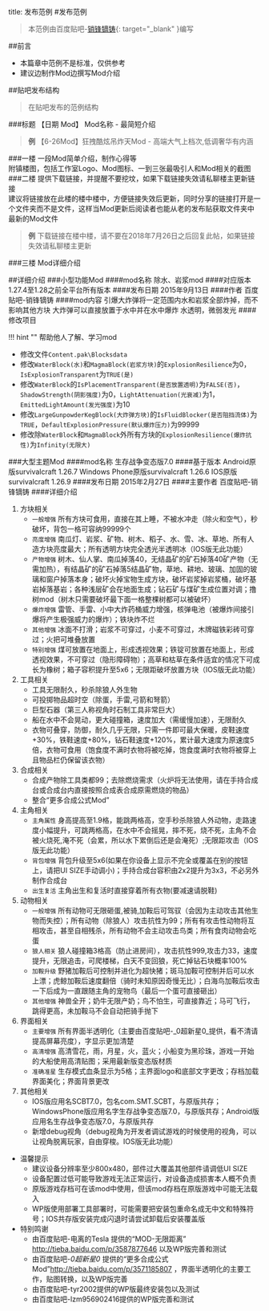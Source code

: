 title: 发布范例
#发布范例

>本范例由百度贴吧-[销锋镝铸](http://tieba.baidu.com/home/main/?un=销锋镝铸){: target="\_blank" }编写

##前言

* 本篇章中范例不是标准，仅供参考
* 建议边制作Mod边撰写Mod介绍

##贴吧发布结构
>在贴吧发布的范例结构

###标题
【日期 Mod】 Mod名称 - 最简短介绍  
>**例** 【6-26Mod】狂拽酷炫吊炸天Mod - 高端大气上档次,低调奢华有内涵

###一楼
一段Mod简单介绍，制作心得等  
附镇楼图，包括工作室Logo、Mod图标、一到三张最吸引人和Mod相关的截图
###二楼
提供下载链接，并提醒不要挖坟，如果下载链接失效请私聊楼主更新链接  
建议将链接放在此楼的楼中楼中，方便链接失效后更新，同时分享的链接打开是一个文件夹而不是文件，这样当Mod更新后阅读者也能从老的发布贴获取文件夹中最新的Mod文件  
>**例** 下载链接在楼中楼，请不要在2018年7月26日之后回复此帖，如果链接失效请私聊楼主更新

###三楼
Mod详细介绍

##详细介绍
###小型功能Mod
####mod名称
除水、岩浆mod
####对应版本
1.27.4至1.28之前全平台所有版本
####发布日期
2015年9月13日
####作者
百度贴吧-销锋镝铸
####mod内容
引爆大炸弹将一定范围内水和岩浆全部炸掉，而不影响其他方块
大炸弹可以直接放置于水中并在水中爆炸
水透明，微弱发光
####修改项目

!!! hint ""
    帮助他人了解、学习mod

* 修改文件`Content.pak\Blocksdata`  
* 修改`WaterBlock(水)`和`MagmaBlock(岩浆方块)`的`ExplosionResilience`为0，`IsExplosionTransparent`为`TRUE(是)`  
* 修改`WaterBlock`的`IsPlacementTransparent(是否放置透明)`为`FALSE(否)`，`ShadowStrength(阴影强度)`为0，`LightAttenuation(光衰减)`为1，`EmittedLightAmount(发光强度)`为10  
* 修改`LargeGunpowderKegBlock(大炸弹方块)`的`IsFluidBlocker(是否阻挡流体)`为`TRUE`，`DefaultExplosionPressure(默认爆炸压力)`为99999  
* 修改除`WaterBlock`和`MagmaBlock`外所有方块的`ExplosionResilience(爆炸抗性)`为`Infinity(无限大)`  

###大型主题Mod
####mod名称
生存战争变态版7.0
####基于版本
Android原版survivalcraft 1.26.7
Windows Phone原版survivalcraft 1.26.6
IOS原版survivalcraft 1.26.9
####发布日期
2015年2月27日
####主要作者
百度贴吧-销锋镝铸
####详细介绍
1. 方块相关  
    * `一般增强` 所有方块可食用，直接在其上睡，不被水冲走（除火和空气），秒破坏，背包一格可容纳99999个  
    * `亮度增强` 南瓜灯、岩浆、矿物、树木、稻子、水、雪、冰、草地、所有人造方块亮度最大；所有透明方块完全透光半透明冰（IOS版无此功能）  
    * `产物增强` 树木、仙人掌、南瓜掉落40，无结晶矿的矿石掉落40矿产物（无需加热），有结晶矿的矿石掉落5结晶矿物，草地、耕地、玻璃、加固的玻璃和窗户掉落本身；破坏火掉宝物生成方块，破坏岩浆掉岩浆桶，破坏基岩掉落基岩；各种浅层矿会在地面生成；钻石矿与煤矿生成位置对调；撸树mod（树木只需要破坏最下面一格整棵树都可以被破坏）  
    * `爆炸增强` 雷管、手雷、小中大炸药桶威力增强，核弹电池（被爆炸间接引爆将产生极强威力的爆炸）；铁块炸不烂  
    * `其他增强` 冰面不打滑；岩浆不可穿过，小麦不可穿过，木牌磁铁彩砖可穿过；火把可堆叠放置  
    * `特别增强` 煤可放置在地面上，形成透视效果；铁锭可放置在地面上，形成透视效果，不可穿过（隐形障碍物）；高草和枯草在条件适宜的情况下可成长为橡树；箱子容积提升至5x6；无限距破坏放置方块（IOS版无此功能）  
2. 工具相关  
    * 工具无限耐久，秒杀除狼人外生物  
    * 可投掷物品超时空（除蛋，手雷,弓箭和弩箭）  
    * 巨型石器（第三人称视角时石制工具非常巨大）  
    * 船在水中不会晃动，更大碰撞箱，速度加大（需缓慢加速），无限耐久  
    * 衣物可叠穿，防御，耐久几乎无限，只需一件即可最大保暖，皮鞋速度+30%，铁鞋速度+80%，钻石鞋速度+120%，累计最大速度为原速度5倍，衣物可食用（饱食度不满时衣物将被吃掉，饱食度满时衣物将被穿上且物品栏仍保留该衣物）  
3. 合成相关  
    * 合成产物除工具类都99；去除燃烧需求（火炉将无法使用，请在手持合成台或合成台内直接按照合成表合成原需燃烧的物品）  
    * 整合“更多合成公式Mod”  
4. 主角相关  
    * `主角属性` 身高提高至1.9格，能跳两格高，空手秒杀除狼人外动物，走路速度小幅提升，可跳两格高，在水中不会摇晃，摔不死，烧不死，主角不会被火烧死,淹不死（会累，所以水下累倒后还是会淹死）;无限距攻击（IOS版无此功能）  
    * `背包增强` 背包升级至5x6(如果在你设备上显示不完全或覆盖在别的按钮上，请把UI SIZE手动调小)；手持合成台容积由2x2提升为3x3，不必另外制作合成台  
    * `出生复活` 主角出生和复活时直接穿着所有衣物(要减速请脱鞋)  
5. 动物相关  
    * `一般增强` 所有动物可无限砸蛋,被骑,加鞍后可驾驭（会因为主动攻击其他生物而失控）；所有动物（除狼人）攻击抗性为99；所有有攻击性动物将互相攻击，甚至自相残杀，所有动物不会主动攻击鸟类；所有食肉动物会吃蛋  
    * `狼人相关` 狼人碰撞箱3格高（防止进房间），攻击抗性999,攻击力33，速度提升，无限追击，可爬楼梯，白天不变回狼，死亡掉钻石块概率100%  
    * `加鞍升级` 野猪加鞍后可控制并进化为超快猪；斑马加鞍可控制并后可以水上漂；虎鲸加鞍后速度翻倍（骑时未知原因奇慢无比）；白海鸟加鞍后攻击一下后成为一直跟随主角的宠物鸟（最后一个蛋可直接砸出）  
    * `其他增强` 神兽全开；奶牛无限产奶；鸟不怕生，可直接靠近；马可飞行，跳得更高，未加鞍马不会自动把骑手抛下  
6. 界面相关  
    * `主要增强` 所有界面半透明化（主要由百度贴吧-_0超新星0_提供，看不清请提高屏幕亮度），字显示更加清楚  
    * `高清增强` 高清雪花，雨，月星，火，蓝火；小船变为黑珍珠，游戏一开始的大船使用高清贴图；采用最新版变态版材质  
    * `准确准星` 生存模式血条显示为5格；主界面logo和底部文字更改；存档加载界面美化；界面背景更改  
7. 其他相关  
    * IOS版应用名SCBT7.0，包名com.SMT.SCBT，与原版共存；WindowsPhone版应用名字生存战争变态版7.0，与原版共存；Android版应用名生存战争变态版7.0，与原版共存  
    * 新增debug视角（debug视角为开发者调试游戏的时候使用的视角，可以让视角脱离玩家，自由穿梭。IOS版无此功能）  

* 温馨提示  
    * 建议设备分辨率至少800x480，部件过大覆盖其他部件请调低UI SIZE  
    * 设备配置过低可能导致游戏无法正常运行，对设备造成损害本人概不负责  
    * 原版游戏存档可在该mod中使用，但该mod存档在原版游戏中可能无法载入  
    * WP版使用部署工具部署时，可能需要把安装包重命名成无中文和特殊符号；IOS共存版安装完成闪退时请尝试卸载后安装覆盖版  
* 特别鸣谢  
    * 由百度贴吧-电离的Tesla 提供的“MOD-无限距离” http://tieba.baidu.com/p/3587877646 以及WP版完善和测试  
    * 由百度贴吧-_0超新星0_ 提供的“更多合成公式Mod”http://tieba.baidu.com/p/3571185807 ，界面半透明化的主要工作，贴图转换，以及WP版完善  
    * 由百度贴吧-tyr2002提供的WP版最终安装包以及测试  
    * 由百度贴吧-lzm956902416提供的WP版完善和测试  
